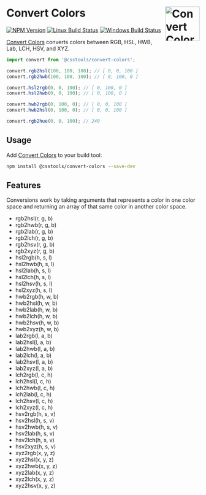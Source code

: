 # Convert Colors [<img src="https://cdn.worldvectorlogo.com/logos/nodejs-icon.svg" alt="Convert Colors" width="90" height="90" align="right">][Convert Colors]

[![NPM Version][npm-img]][npm-url]
[![Linux Build Status][cli-img]][cli-url]
[![Windows Build Status][win-img]][win-url]

[Convert Colors] converts colors between RGB, HSL, HWB, Lab, LCH, HSV, and XYZ.

```js
import convert from '@csstools/convert-colors';

convert.rgb2hsl(100, 100, 100); // [ 0, 0, 100 ]
convert.rgb2hwb(100, 100, 100); // [ 0, 100, 0 ]

convert.hsl2rgb(0, 0, 100); // [ 0, 100, 0 ]
convert.hsl2hwb(0, 0, 100); // [ 0, 100, 0 ]

convert.hwb2rgb(0, 100, 0); // [ 0, 0, 100 ]
convert.hwb2hsl(0, 100, 0); // [ 0, 0, 100 ]

convert.rgb2hue(0, 0, 100); // 240
```

## Usage

Add [Convert Colors] to your build tool:

```bash
npm install @csstools/convert-colors --save-dev
```

## Features

Conversions work by taking arguments that represents a color in one color space
and returning an array of that same color in another color space.

- rgb2hsl(r, g, b)
- rgb2hwb(r, g, b)
- rgb2lab(r, g, b)
- rgb2lch(r, g, b)
- rgb2hsv(r, g, b)
- rgb2xyz(r, g, b)
- hsl2rgb(h, s, l)
- hsl2hwb(h, s, l)
- hsl2lab(h, s, l)
- hsl2lch(h, s, l)
- hsl2hsv(h, s, l)
- hsl2xyz(h, s, l)
- hwb2rgb(h, w, b)
- hwb2hsl(h, w, b)
- hwb2lab(h, w, b)
- hwb2lch(h, w, b)
- hwb2hsv(h, w, b)
- hwb2xyz(h, w, b)
- lab2rgb(l, a, b)
- lab2hsl(l, a, b)
- lab2hwb(l, a, b)
- lab2lch(l, a, b)
- lab2hsv(l, a, b)
- lab2xyz(l, a, b)
- lch2rgb(l, c, h)
- lch2hsl(l, c, h)
- lch2hwb(l, c, h)
- lch2lab(l, c, h)
- lch2hsv(l, c, h)
- lch2xyz(l, c, h)
- hsv2rgb(h, s, v)
- hsv2hsl(h, s, v)
- hsv2hwb(h, s, v)
- hsv2lab(h, s, v)
- hsv2lch(h, s, v)
- hsv2xyz(h, s, v)
- xyz2rgb(x, y, z)
- xyz2hsl(x, y, z)
- xyz2hwb(x, y, z)
- xyz2lab(x, y, z)
- xyz2lch(x, y, z)
- xyz2hsv(x, y, z)

[npm-url]: https://www.npmjs.com/package/@csstools/convert-colors
[npm-img]: https://img.shields.io/npm/v/@csstools/convert-colors.svg
[cli-url]: https://travis-ci.org/jonathantneal/convert-colors
[cli-img]: https://img.shields.io/travis/jonathantneal/convert-colors.svg
[win-url]: https://ci.appveyor.com/project/jonathantneal/convert-colors
[win-img]: https://img.shields.io/appveyor/ci/jonathantneal/convert-colors.svg

[Convert Colors]: https://github.com/jonathantneal/convert-colors
